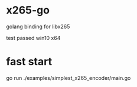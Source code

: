 # x265-go
golang binding for libx265

test passed win10 x64


# fast start

go run ./examples/simplest_x265_encoder/main.go
